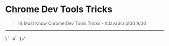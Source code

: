 Chrome Dev Tools Tricks
==============

> 14 Must Know Chrome Dev Tools Tricks - #JavaScript30 9/30

-------------------

\ ゜o゜)ノ
